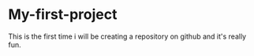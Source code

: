 # My-first-project
This is the first time i will be creating a repository on github and it's really fun.

